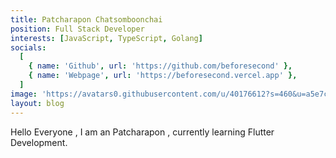 ```yaml
---
title: Patcharapon Chatsomboonchai
position: Full Stack Developer
interests: [JavaScript, TypeScript, Golang]
socials:
  [
    { name: 'Github', url: 'https://github.com/beforesecond' },
    { name: 'Webpage', url: 'https://beforesecond.vercel.app' },
  ]
image: 'https://avatars0.githubusercontent.com/u/40176612?s=460&u=a5e7c2835415ad8ebcebacb7cf70d748e0e28c81&v=4'
layout: blog
---
```


Hello Everyone , I am an Patcharapon , currently learning Flutter Development.
